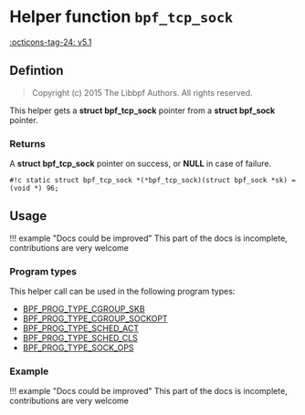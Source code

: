 # Helper function `bpf_tcp_sock`

<!-- [FEATURE_TAG](bpf_tcp_sock) -->
[:octicons-tag-24: v5.1](https://github.com/torvalds/linux/commit/655a51e536c09d15ffa3603b1b6fce2b45b85a1f)
<!-- [/FEATURE_TAG] -->

## Defintion

> Copyright (c) 2015 The Libbpf Authors. All rights reserved.


<!-- [HELPER_FUNC_DEF] -->
This helper gets a **struct bpf_tcp_sock** pointer from a **struct bpf_sock** pointer.

### Returns

A **struct bpf_tcp_sock** pointer on success, or **NULL** in case of failure.

`#!c static struct bpf_tcp_sock *(*bpf_tcp_sock)(struct bpf_sock *sk) = (void *) 96;`
<!-- [/HELPER_FUNC_DEF] -->

## Usage

!!! example "Docs could be improved"
    This part of the docs is incomplete, contributions are very welcome

### Program types

This helper call can be used in the following program types:

<!-- DO NOT EDIT MANUALLY -->
<!-- [HELPER_FUNC_PROG_REF] -->
 * [BPF_PROG_TYPE_CGROUP_SKB](../program-type/BPF_PROG_TYPE_CGROUP_SKB.md)
 * [BPF_PROG_TYPE_CGROUP_SOCKOPT](../program-type/BPF_PROG_TYPE_CGROUP_SOCKOPT.md)
 * [BPF_PROG_TYPE_SCHED_ACT](../program-type/BPF_PROG_TYPE_SCHED_ACT.md)
 * [BPF_PROG_TYPE_SCHED_CLS](../program-type/BPF_PROG_TYPE_SCHED_CLS.md)
 * [BPF_PROG_TYPE_SOCK_OPS](../program-type/BPF_PROG_TYPE_SOCK_OPS.md)
<!-- [/HELPER_FUNC_PROG_REF] -->

### Example

!!! example "Docs could be improved"
    This part of the docs is incomplete, contributions are very welcome
